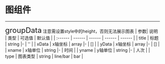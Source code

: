# 图组件
---
<ClientOnly>
  <p-line/>
  
  <font size=5>groupData</font>
  <Alert type="warning">注意需设置style中的height，否则无法展示图表</Alert>
| 参数| 说明 | 类型 | 可选值 | 默认值 |
| :------ | ------ | ------ | ------ | ------ |
| title | 标题 | string |- | '' |
| xData | x轴坐标 | array |- | [] |
| yData | x轴坐标 | array |- | [] |
| xname | x轴单位 | string |- | 时间 |
| yname | y轴单位 | string |- | 人次 |
| type | 图表类型 | string | line/bar | bar |
</ClientOnly>